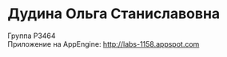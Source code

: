 # Дудина Ольга Станиславовна<br>
Группа P3464<br>
Приложение на AppEngine: http://labs-1158.appspot.com<br>
